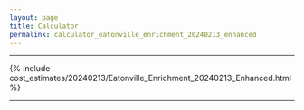 ```yaml
---
layout: page
title: Calculator
permalink: calculator_eatonville_enrichment_20240213_enhanced
---
```


___

{% include cost_estimates/20240213/Eatonville_Enrichment_20240213_Enhanced.html %}

___

